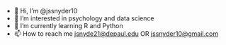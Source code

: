 - 👋 Hi, I’m @jssnyder10
- 👀 I’m interested in psychology and data science
- 🌱 I’m currently learning R and Python
- 📫 How to reach me jsnyde21@depaul.edu OR jssnyder10@gmail.com

<!---
jssnyder10/jssnyder10 is a ✨ special ✨ repository because its `README.md` (this file) appears on your GitHub profile.
You can click the Preview link to take a look at your changes.
--->
